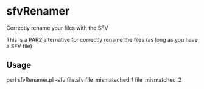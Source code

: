 # sfvRenamer
Correctly rename your files with the SFV

This is a PAR2 alternative for correctly rename the files (as long as you have a SFV file)

## Usage

perl sfvRenamer.pl -sfv file.sfv file_mismateched_1 file_mismatched_2